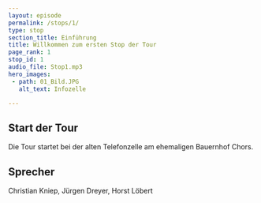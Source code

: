 ```yaml
---
layout: episode
permalink: /stops/1/
type: stop
section_title: Einführung
title: Willkommen zum ersten Stop der Tour
page_rank: 1
stop_id: 1
audio_file: Stop1.mp3
hero_images:
 - path: 01_Bild.JPG
   alt_text: Infozelle

---
```

## Start der Tour
Die Tour startet bei der alten Telefonzelle am ehemaligen Bauernhof Chors.

## Sprecher
Christian Kniep, Jürgen Dreyer, Horst Löbert

